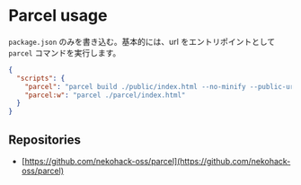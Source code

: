 # Parcel usage

`package.json` のみを書き込む。基本的には、url をエントリポイントとして `parcel` コマンドを実行します。

```json
{
  "scripts": {
    "parcel": "parcel build ./public/index.html --no-minify --public-url .",
    "parcel:w": "parcel ./parcel/index.html"
  }
}
```

## Repositories

- [https://github.com/nekohack-oss/parcel](https://github.com/nekohack-oss/parcel)
